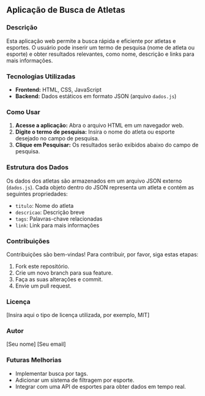## Aplicação de Busca de Atletas

### Descrição
Esta aplicação web permite a busca rápida e eficiente por atletas e esportes. O usuário pode inserir um termo de pesquisa (nome de atleta ou esporte) e obter resultados relevantes, como nome, descrição e links para mais informações.

### Tecnologias Utilizadas
* **Frontend:** HTML, CSS, JavaScript
* **Backend:** Dados estáticos em formato JSON (arquivo `dados.js`)

### Como Usar
1. **Acesse a aplicação:** Abra o arquivo HTML em um navegador web.
2. **Digite o termo de pesquisa:** Insira o nome do atleta ou esporte desejado no campo de pesquisa.
3. **Clique em Pesquisar:** Os resultados serão exibidos abaixo do campo de pesquisa.

### Estrutura dos Dados
Os dados dos atletas são armazenados em um arquivo JSON externo (`dados.js`). Cada objeto dentro do JSON representa um atleta e contém as seguintes propriedades:
* `titulo`: Nome do atleta
* `descricao`: Descrição breve
* `tags`: Palavras-chave relacionadas
* `link`: Link para mais informações

### Contribuições
Contribuições são bem-vindas! Para contribuir, por favor, siga estas etapas:
1. Fork este repositório.
2. Crie um novo branch para sua feature.
3. Faça as suas alterações e commit.
4. Envie um pull request.

### Licença
[Insira aqui o tipo de licença utilizada, por exemplo, MIT]

### Autor
[Seu nome]
[Seu email]

### Futuras Melhorias
* Implementar busca por tags.
* Adicionar um sistema de filtragem por esporte.
* Integrar com uma API de esportes para obter dados em tempo real.
